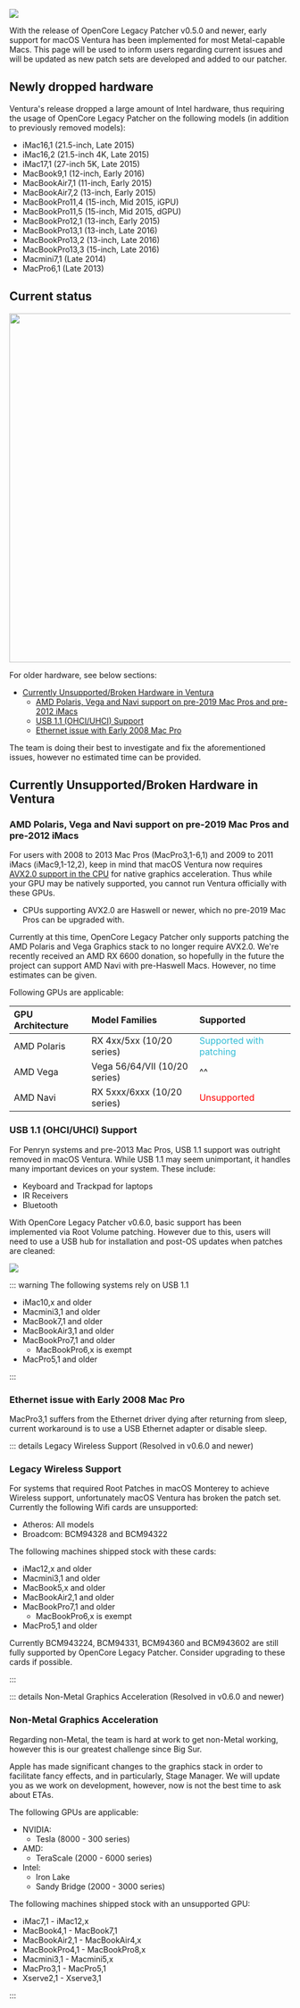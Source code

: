 ![](../images/ventura.png)

With the release of OpenCore Legacy Patcher v0.5.0 and newer, early support for macOS Ventura has been implemented for most Metal-capable Macs. This page will be used to inform users regarding current issues and will be updated as new patch sets are developed and added to our patcher.

## Newly dropped hardware

Ventura's release dropped a large amount of Intel hardware, thus requiring the usage of OpenCore Legacy Patcher on the following models (in addition to previously removed models):

* iMac16,1 (21.5-inch, Late 2015)
* iMac16,2 (21.5-inch 4K, Late 2015)
* iMac17,1 (27-inch 5K, Late 2015)
* MacBook9,1 (12-inch, Early 2016)
* MacBookAir7,1 (11-inch, Early 2015)
* MacBookAir7,2 (13-inch, Early 2015)
* MacBookPro11,4 (15-inch, Mid 2015, iGPU)
* MacBookPro11,5 (15-inch, Mid 2015, dGPU)
* MacBookPro12,1 (13-inch, Early 2015)
* MacBookPro13,1 (13-inch, Late 2016)
* MacBookPro13,2 (13-inch, Late 2016)
* MacBookPro13,3 (15-inch, Late 2016)
* Macmini7,1 (Late 2014)
* MacPro6,1 (Late 2013)


## Current status

<img width="625" alt="" src="../images/OCLP-060-Initial-Support.png">

For older hardware, see below sections:

* [Currently Unsupported/Broken Hardware in Ventura](#currently-unsupportedbroken-hardware-in-ventura)
  * [AMD Polaris, Vega and Navi support on pre-2019 Mac Pros and pre-2012 iMacs](#amd-polaris-vega-and-navi-support-on-pre-2019-mac-pros-and-pre-2012-imacs)
  * [USB 1.1 (OHCI/UHCI) Support](#usb-11-ohciuhci-support)
  * [Ethernet issue with Early 2008 Mac Pro](#ethernet-issue-with-early-2008-mac-pro)

The team is doing their best to investigate and fix the aforementioned issues, however no estimated time can be provided.

## Currently Unsupported/Broken Hardware in Ventura

### AMD Polaris, Vega and Navi support on pre-2019 Mac Pros and pre-2012 iMacs

For users with 2008 to 2013 Mac Pros (MacPro3,1-6,1) and 2009 to 2011 iMacs (iMac9,1-12,2), keep in mind that macOS Ventura now requires [AVX2.0 support in the CPU](https://en.wikipedia.org/wiki/Advanced_Vector_Extensions#Advanced_Vector_Extensions_2) for native graphics acceleration. Thus while your GPU may be natively supported, you cannot run Ventura officially with these GPUs.

* CPUs supporting AVX2.0 are Haswell or newer, which no pre-2019 Mac Pros can be upgraded with.

Currently at this time, OpenCore Legacy Patcher only supports patching the AMD Polaris and Vega Graphics stack to no longer require AVX2.0. We're recently received an AMD RX 6600 donation, so hopefully in the future the project can support AMD Navi with pre-Haswell Macs. However, no time estimates can be given.

Following GPUs are applicable:

| GPU Architecture | Model Families | Supported |
| :--- | :--- | :--- |
| AMD Polaris | RX 4xx/5xx (10/20 series) | <span style="color:#30BCD5"> Supported with patching </span> |
| AMD Vega    | Vega 56/64/VII (10/20 series) | ^^ |
| AMD Navi    | RX 5xxx/6xxx (10/20 series) | <span style="color:red"> Unsupported </span> |


### USB 1.1 (OHCI/UHCI) Support

For Penryn systems and pre-2013 Mac Pros, USB 1.1 support was outright removed in macOS Ventura. While USB 1.1 may seem unimportant, it handles many important devices on your system. These include:

* Keyboard and Trackpad for laptops
* IR Receivers
* Bluetooth

With OpenCore Legacy Patcher v0.6.0, basic support has been implemented via Root Volume patching. However due to this, users will need to use a USB hub for installation and post-OS updates when patches are cleaned:

![](../images/usb11-chart.png)

::: warning The following systems rely on USB 1.1

* iMac10,x and older
* Macmini3,1 and older
* MacBook7,1 and older
* MacBookAir3,1 and older
* MacBookPro7,1 and older
  * MacBookPro6,x is exempt
* MacPro5,1 and older

:::

### Ethernet issue with Early 2008 Mac Pro

MacPro3,1 suffers from the Ethernet driver dying after returning from sleep, current workaround is to use a USB Ethernet adapter or disable sleep.


::: details Legacy Wireless Support (Resolved in v0.6.0 and newer)


### Legacy Wireless Support

For systems that required Root Patches in macOS Monterey to achieve Wireless support, unfortunately macOS Ventura has broken the patch set. Currently the following Wifi cards are unsupported:

* Atheros: All models
* Broadcom: BCM94328 and BCM94322

The following machines shipped stock with these cards:

* iMac12,x and older
* Macmini3,1 and older
* MacBook5,x and older
* MacBookAir2,1 and older
* MacBookPro7,1 and older
  * MacBookPro6,x is exempt
* MacPro5,1 and older


Currently BCM943224, BCM94331, BCM94360 and BCM943602 are still fully supported by OpenCore Legacy Patcher. Consider upgrading to these cards if possible.

:::


::: details Non-Metal Graphics Acceleration (Resolved in v0.6.0 and newer)


### Non-Metal Graphics Acceleration

Regarding non-Metal, the team is hard at work to get non-Metal working, however this is our greatest challenge since Big Sur.

Apple has made significant changes to the graphics stack in order to facilitate fancy effects, and in particularly, Stage Manager. We will update you as we work on development, however, now is not the best time to ask about ETAs.

The following GPUs are applicable:

* NVIDIA:
  * Tesla (8000 - 300 series)
* AMD:
  * TeraScale (2000 - 6000 series)
* Intel:
  * Iron Lake
  * Sandy Bridge (2000 - 3000 series)


The following machines shipped stock with an unsupported GPU:

* iMac7,1 - iMac12,x
* MacBook4,1 - MacBook7,1
* MacBookAir2,1 - MacBookAir4,x
* MacBookPro4,1 - MacBookPro8,x
* Macmini3,1 - Macmini5,x
* MacPro3,1 - MacPro5,1
* Xserve2,1 - Xserve3,1


:::
